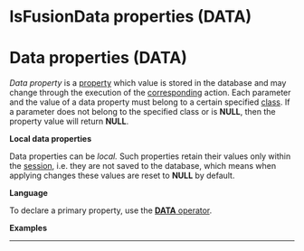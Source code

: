 # lsFusionData properties (DATA)

# Data properties (DATA)

*Data property* is a [property](lsFusionProperties.md) which value is stored in the database and may change through the execution of the [corresponding](lsFusionProperty_сhange_CHANGE_.md) action. Each parameter and the value of a data property must belong to a certain specified [class](lsFusionClasses.md). If a parameter does not belong to the specified class or is **NULL**, then the property value will return **NULL**. 

**Local data properties**

Data properties can be *local.* Such properties retain their values only within the [session](lsFusionChange_sessions.md), i.e. they are not saved to the database, which means when applying changes these values are reset to **NULL** by default.

**Language**

To declare a primary property, use the [**DATA** operator](lsFusionDATA_operator.md).

**Examples**

****



